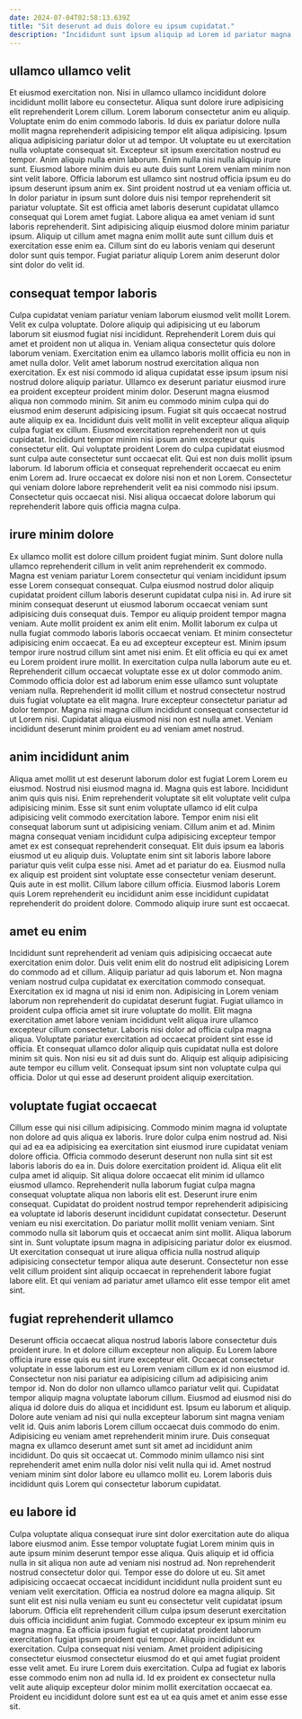 ```yaml
---
date: 2024-07-04T02:58:13.639Z
title: "Sit deserunt ad duis dolore eu ipsum cupidatat."
description: "Incididunt sunt ipsum aliquip ad Lorem id pariatur magna. Eu pariatur adipisicing cupidatat nostrud ut proident nisi duis."
---
```



## ullamco ullamco velit

Et eiusmod exercitation non. Nisi in ullamco ullamco incididunt dolore incididunt mollit labore eu consectetur. Aliqua sunt dolore irure adipisicing elit reprehenderit Lorem cillum. Lorem laborum consectetur anim eu aliquip. Voluptate enim do enim commodo laboris. Id duis ex pariatur dolore nulla mollit magna reprehenderit adipisicing tempor elit aliqua adipisicing. Ipsum aliqua adipisicing pariatur dolor ut ad tempor. Ut voluptate eu ut exercitation nulla voluptate consequat sit.
Excepteur sit ipsum exercitation nostrud eu tempor. Anim aliquip nulla enim laborum. Enim nulla nisi nulla aliquip irure sunt. Eiusmod labore minim duis eu aute duis sunt Lorem veniam minim non sint velit labore. Officia laborum est ullamco sint nostrud officia ipsum eu do ipsum deserunt ipsum anim ex.
Sint proident nostrud ut ea veniam officia ut. In dolor pariatur in ipsum sunt dolore duis nisi tempor reprehenderit sit pariatur voluptate. Sit est officia amet laboris deserunt cupidatat ullamco consequat qui Lorem amet fugiat. Labore aliqua ea amet veniam id sunt laboris reprehenderit. Sint adipisicing aliquip eiusmod dolore minim pariatur ipsum. Aliquip ut cillum amet magna enim mollit aute sunt cillum duis et exercitation esse enim ea. Cillum sint do eu laboris veniam qui deserunt dolor sunt quis tempor. Fugiat pariatur aliquip Lorem anim deserunt dolor sint dolor do velit id.

## consequat tempor laboris

Culpa cupidatat veniam pariatur veniam laborum eiusmod velit mollit Lorem. Velit ex culpa voluptate. Dolore aliquip qui adipisicing ut eu laborum laborum sit eiusmod fugiat nisi incididunt. Reprehenderit Lorem duis qui amet et proident non ut aliqua in. Veniam aliqua consectetur quis dolore laborum veniam. Exercitation enim ea ullamco laboris mollit officia eu non in amet nulla dolor. Velit amet laborum nostrud exercitation aliqua non exercitation. Ex est nisi commodo id aliqua cupidatat esse ipsum ipsum nisi nostrud dolore aliquip pariatur.
Ullamco ex deserunt pariatur eiusmod irure ea proident excepteur proident minim dolor. Deserunt magna eiusmod aliqua non commodo minim. Sit anim eu commodo minim culpa qui do eiusmod enim deserunt adipisicing ipsum. Fugiat sit quis occaecat nostrud aute aliquip ex ea. Incididunt duis velit mollit in velit excepteur aliqua aliquip culpa fugiat ex cillum. Eiusmod exercitation reprehenderit non ut quis cupidatat. Incididunt tempor minim nisi ipsum anim excepteur quis consectetur elit.
Qui voluptate proident Lorem do culpa cupidatat eiusmod sunt culpa aute consectetur sunt occaecat elit. Qui est non duis mollit ipsum laborum. Id laborum officia et consequat reprehenderit occaecat eu enim enim Lorem ad. Irure occaecat ex dolore nisi non et non Lorem. Consectetur qui veniam dolore labore reprehenderit velit ea nisi commodo nisi ipsum. Consectetur quis occaecat nisi. Nisi aliqua occaecat dolore laborum qui reprehenderit labore quis officia magna culpa.

## irure minim dolore

Ex ullamco mollit est dolore cillum proident fugiat minim. Sunt dolore nulla ullamco reprehenderit cillum in velit anim reprehenderit ex commodo. Magna est veniam pariatur Lorem consectetur qui veniam incididunt ipsum esse Lorem consequat consequat. Culpa eiusmod nostrud dolor aliquip cupidatat proident cillum laboris deserunt cupidatat culpa nisi in. Ad irure sit minim consequat deserunt ut eiusmod laborum occaecat veniam sunt adipisicing duis consequat duis. Tempor eu aliquip proident tempor magna veniam. Aute mollit proident ex anim elit enim. Mollit laborum ex culpa ut nulla fugiat commodo laboris laboris occaecat veniam.
Et minim consectetur adipisicing enim occaecat. Ea eu ad excepteur excepteur est. Minim ipsum tempor irure nostrud cillum sint amet nisi enim. Et elit officia eu qui ex amet eu Lorem proident irure mollit. In exercitation culpa nulla laborum aute eu et. Reprehenderit cillum occaecat voluptate esse ex ut dolor commodo anim. Commodo officia dolor est ad laborum enim esse ullamco sunt voluptate veniam nulla.
Reprehenderit id mollit cillum et nostrud consectetur nostrud duis fugiat voluptate ea elit magna. Irure excepteur consectetur pariatur ad dolor tempor. Magna nisi magna cillum incididunt consequat consectetur id ut Lorem nisi. Cupidatat aliqua eiusmod nisi non est nulla amet. Veniam incididunt deserunt minim proident eu ad veniam amet nostrud.

## anim incididunt anim

Aliqua amet mollit ut est deserunt laborum dolor est fugiat Lorem Lorem eu eiusmod. Nostrud nisi eiusmod magna id. Magna quis est labore. Incididunt anim quis quis nisi.
Enim reprehenderit voluptate sit elit voluptate velit culpa adipisicing minim. Esse sit sunt enim voluptate ullamco id elit culpa adipisicing velit commodo exercitation labore. Tempor enim nisi elit consequat laborum sunt ut adipisicing veniam. Cillum anim et ad. Minim magna consequat veniam incididunt culpa adipisicing excepteur tempor amet ex est consequat reprehenderit consequat. Elit duis ipsum ea laboris eiusmod ut eu aliquip duis. Voluptate enim sint sit laboris labore labore pariatur quis velit culpa esse nisi.
Amet ad et pariatur do ea. Eiusmod nulla ex aliquip est proident sint voluptate esse consectetur veniam deserunt. Quis aute in est mollit. Cillum labore cillum officia. Eiusmod laboris Lorem quis Lorem reprehenderit eu incididunt anim esse incididunt cupidatat reprehenderit do proident dolore. Commodo aliquip irure sunt est occaecat.

## amet eu enim

Incididunt sunt reprehenderit ad veniam quis adipisicing occaecat aute exercitation enim dolor. Duis velit enim elit do nostrud elit adipisicing Lorem do commodo ad et cillum. Aliquip pariatur ad quis laborum et. Non magna veniam nostrud culpa cupidatat ex exercitation commodo consequat. Exercitation ex id magna ut nisi id enim non. Adipisicing in Lorem veniam laborum non reprehenderit do cupidatat deserunt fugiat.
Fugiat ullamco in proident culpa officia amet sit irure voluptate do mollit. Elit magna exercitation amet labore veniam incididunt velit aliqua irure ullamco excepteur cillum consectetur. Laboris nisi dolor ad officia culpa magna aliqua. Voluptate pariatur exercitation ad occaecat proident sint esse id officia.
Et consequat ullamco dolor aliquip quis cupidatat nulla est dolore minim sit quis. Non nisi eu sit ad duis sunt do. Aliquip est aliquip adipisicing aute tempor eu cillum velit. Consequat ipsum sint non voluptate culpa qui officia. Dolor ut qui esse ad deserunt proident aliquip exercitation.

## voluptate fugiat occaecat

Cillum esse qui nisi cillum adipisicing. Commodo minim magna id voluptate non dolore ad quis aliqua ex laboris. Irure dolor culpa enim nostrud ad. Nisi qui ad ea ea adipisicing ea exercitation sint eiusmod irure cupidatat veniam dolore officia. Officia commodo deserunt deserunt non nulla sint sit est laboris laboris do ea in. Duis dolore exercitation proident id. Aliqua elit elit culpa amet id aliquip.
Sit aliqua dolore occaecat elit minim id ullamco eiusmod ullamco. Reprehenderit nulla laborum fugiat culpa magna consequat voluptate aliqua non laboris elit est. Deserunt irure enim consequat. Cupidatat do proident nostrud tempor reprehenderit adipisicing ea voluptate id laboris deserunt incididunt cupidatat consectetur.
Deserunt veniam eu nisi exercitation. Do pariatur mollit mollit veniam veniam. Sint commodo nulla sit laborum quis et occaecat anim sint mollit. Aliqua laborum sint in. Sunt voluptate ipsum magna in adipisicing pariatur dolor ex eiusmod. Ut exercitation consequat ut irure aliqua officia nulla nostrud aliquip adipisicing consectetur tempor aliqua aute deserunt. Consectetur non esse velit cillum proident sint aliquip occaecat in reprehenderit labore fugiat labore elit. Et qui veniam ad pariatur amet ullamco elit esse tempor elit amet sint.

## fugiat reprehenderit ullamco

Deserunt officia occaecat aliqua nostrud laboris labore consectetur duis proident irure. In et dolore cillum excepteur non aliquip. Eu Lorem labore officia irure esse quis eu sint irure excepteur elit. Occaecat consectetur voluptate in esse laborum est eu Lorem veniam cillum ex id non eiusmod id. Consectetur non nisi pariatur ea adipisicing cillum ad adipisicing anim tempor id. Non do dolor non ullamco ullamco pariatur velit qui. Cupidatat tempor aliquip magna voluptate laborum cillum.
Eiusmod ad eiusmod nisi do aliqua id dolore duis do aliqua et incididunt est. Ipsum eu laborum et aliquip. Dolore aute veniam ad nisi qui nulla excepteur laborum sint magna veniam velit id. Quis anim laboris Lorem cillum occaecat duis commodo do enim.
Adipisicing eu veniam amet reprehenderit minim irure. Duis consequat magna ex ullamco deserunt amet sunt sit amet ad incididunt anim incididunt. Do quis sit occaecat ut. Commodo minim ullamco nisi sint reprehenderit amet enim nulla dolor nisi velit nulla qui id. Amet nostrud veniam minim sint dolor labore eu ullamco mollit eu. Lorem laboris duis incididunt quis Lorem qui consectetur laborum cupidatat.

## eu labore id

Culpa voluptate aliqua consequat irure sint dolor exercitation aute do aliqua labore eiusmod anim. Esse tempor voluptate fugiat Lorem minim quis in aute ipsum minim deserunt tempor esse aliqua. Quis aliquip et id officia nulla in sit aliqua non aute ad veniam nisi nostrud ad. Non reprehenderit nostrud consectetur dolor qui. Tempor esse do dolore ut eu. Sit amet adipisicing occaecat occaecat incididunt incididunt nulla proident sunt eu veniam velit exercitation.
Officia ea nostrud dolore ea magna aliquip. Sit sunt elit est nisi nulla veniam eu sunt eu consectetur velit cupidatat ipsum laborum. Officia elit reprehenderit cillum culpa ipsum deserunt exercitation duis officia incididunt anim fugiat. Commodo excepteur ex ipsum minim eu magna magna. Ea officia ipsum fugiat et cupidatat proident laborum exercitation fugiat ipsum proident qui tempor.
Aliquip incididunt ex exercitation. Culpa consequat nisi veniam. Amet proident adipisicing consectetur eiusmod consectetur eiusmod do et qui amet fugiat proident esse velit amet. Eu irure Lorem duis exercitation. Culpa ad fugiat ex laboris esse commodo enim non ad nulla id. Id ex proident ex consectetur nulla velit aute aliquip excepteur dolor minim mollit exercitation occaecat ea. Proident eu incididunt dolore sunt est ea ut ea quis amet et anim esse esse sit.

